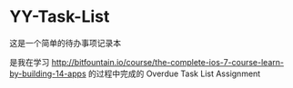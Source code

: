 YY-Task-List
============
这是一个简单的待办事项记录本

是我在学习
http://bitfountain.io/course/the-complete-ios-7-course-learn-by-building-14-apps 
的过程中完成的 Overdue Task List Assignment
